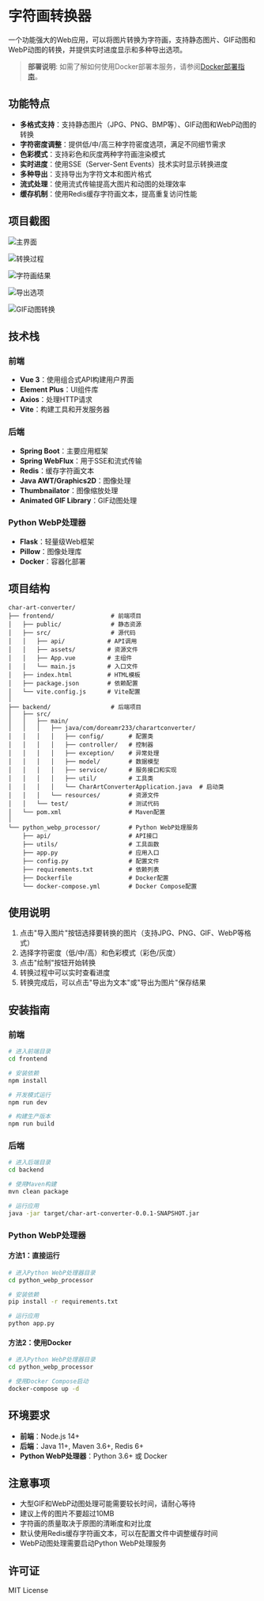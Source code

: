 # 字符画转换器

一个功能强大的Web应用，可以将图片转换为字符画，支持静态图片、GIF动图和WebP动图的转换，并提供实时进度显示和多种导出选项。

> **部署说明**: 如需了解如何使用Docker部署本服务，请参阅[Docker部署指南](./Docker.md)。

## 功能特点

- **多格式支持**：支持静态图片（JPG、PNG、BMP等）、GIF动图和WebP动图的转换
- **字符密度调整**：提供低/中/高三种字符密度选项，满足不同细节需求
- **色彩模式**：支持彩色和灰度两种字符画渲染模式
- **实时进度**：使用SSE（Server-Sent Events）技术实时显示转换进度
- **多种导出**：支持导出为字符文本和图片格式
- **流式处理**：使用流式传输提高大图片和动图的处理效率
- **缓存机制**：使用Redis缓存字符画文本，提高重复访问性能

## 项目截图

![主界面](./img/image1.png)

![转换过程](./img/image2.png)

![字符画结果](./img/image3.png)

![导出选项](./img/image4.png)

![GIF动图转换](./img/image5.gif)

## 技术栈

### 前端

- **Vue 3**：使用组合式API构建用户界面
- **Element Plus**：UI组件库
- **Axios**：处理HTTP请求
- **Vite**：构建工具和开发服务器

### 后端

- **Spring Boot**：主要应用框架
- **Spring WebFlux**：用于SSE和流式传输
- **Redis**：缓存字符画文本
- **Java AWT/Graphics2D**：图像处理
- **Thumbnailator**：图像缩放处理
- **Animated GIF Library**：GIF动图处理

### Python WebP处理器

- **Flask**：轻量级Web框架
- **Pillow**：图像处理库
- **Docker**：容器化部署

## 项目结构

```
char-art-converter/
├── frontend/                # 前端项目
│   ├── public/              # 静态资源
│   ├── src/                 # 源代码
│   │   ├── api/            # API调用
│   │   ├── assets/         # 资源文件
│   │   ├── App.vue         # 主组件
│   │   └── main.js         # 入口文件
│   ├── index.html          # HTML模板
│   ├── package.json        # 依赖配置
│   └── vite.config.js      # Vite配置
│
├── backend/                 # 后端项目
│   ├── src/
│   │   ├── main/
│   │   │   ├── java/com/doreamr233/charartconverter/
│   │   │   │   ├── config/       # 配置类
│   │   │   │   ├── controller/   # 控制器
│   │   │   │   ├── exception/    # 异常处理
│   │   │   │   ├── model/        # 数据模型
│   │   │   │   ├── service/      # 服务接口和实现
│   │   │   │   ├── util/         # 工具类
│   │   │   │   └── CharArtConverterApplication.java  # 启动类
│   │   │   └── resources/        # 资源文件
│   │   └── test/                 # 测试代码
│   └── pom.xml                   # Maven配置
│
└── python_webp_processor/        # Python WebP处理服务
    ├── api/                      # API接口
    ├── utils/                    # 工具函数
    ├── app.py                    # 应用入口
    ├── config.py                 # 配置文件
    ├── requirements.txt          # 依赖列表
    ├── Dockerfile                # Docker配置
    └── docker-compose.yml        # Docker Compose配置
```

## 使用说明

1. 点击"导入图片"按钮选择要转换的图片（支持JPG、PNG、GIF、WebP等格式）
2. 选择字符密度（低/中/高）和色彩模式（彩色/灰度）
3. 点击"绘制"按钮开始转换
4. 转换过程中可以实时查看进度
5. 转换完成后，可以点击"导出为文本"或"导出为图片"保存结果

## 安装指南

### 前端

```bash
# 进入前端目录
cd frontend

# 安装依赖
npm install

# 开发模式运行
npm run dev

# 构建生产版本
npm run build
```

### 后端

```bash
# 进入后端目录
cd backend

# 使用Maven构建
mvn clean package

# 运行应用
java -jar target/char-art-converter-0.0.1-SNAPSHOT.jar
```

### Python WebP处理器

#### 方法1：直接运行

```bash
# 进入Python WebP处理器目录
cd python_webp_processor

# 安装依赖
pip install -r requirements.txt

# 运行应用
python app.py
```

#### 方法2：使用Docker

```bash
# 进入Python WebP处理器目录
cd python_webp_processor

# 使用Docker Compose启动
docker-compose up -d
```

## 环境要求

- **前端**：Node.js 14+
- **后端**：Java 11+, Maven 3.6+, Redis 6+
- **Python WebP处理器**：Python 3.6+ 或 Docker

## 注意事项

- 大型GIF和WebP动图处理可能需要较长时间，请耐心等待
- 建议上传的图片不要超过10MB
- 字符画的质量取决于原图的清晰度和对比度
- 默认使用Redis缓存字符画文本，可以在配置文件中调整缓存时间
- WebP动图处理需要启动Python WebP处理服务

## 许可证

MIT License